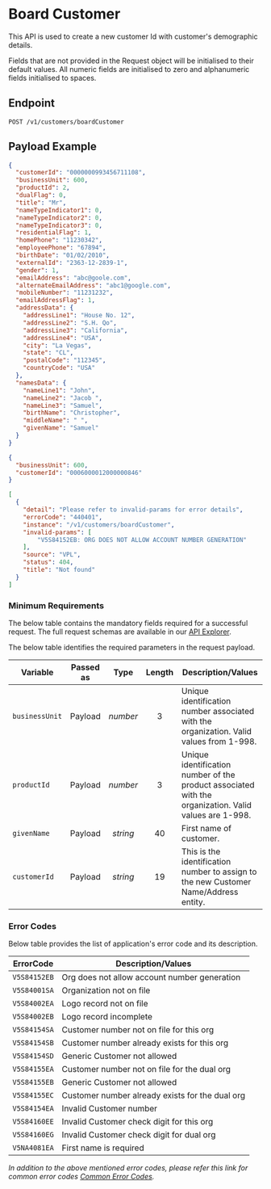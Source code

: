 # Board Customer

This API is used to create a new customer Id with customer's demographic details.

Fields that are not provided in the Request object will be initialised to their default values. All numeric fields are initialised to zero and alphanumeric fields initialised to spaces.

## Endpoint

`POST /v1/customers/boardCustomer`

## Payload Example

<!--
type: tab
titles: Request, Response, Error
-->

```json
{
  "customerId": "0000000993456711108",
  "businessUnit": 600,
  "productId": 2,
  "dualFlag": 0,
  "title": "Mr",
  "nameTypeIndicator1": 0,
  "nameTypeIndicator2": 0,
  "nameTypeIndicator3": 0,
  "residentialFlag": 1,
  "homePhone": "11230342",
  "employeePhone": "67894",
  "birthDate": "01/02/2010",
  "externalId": "2363-12-2839-1",
  "gender": 1,
  "emailAddress": "abc@goole.com",
  "alternateEmailAddress": "abc1@google.com",
  "mobileNumber": "11231232",
  "emailAddressFlag": 1,
  "addressData": {
    "addressLine1": "House No. 12",
    "addressLine2": "S.H. Qo",
    "addressLine3": "California",
    "addressLine4": "USA",
    "city": "La Vegas",
    "state": "CL",
    "postalCode": "112345",
    "countryCode": "USA"
  },
  "namesData": {
    "nameLine1": "John",
    "nameLine2": "Jacob ",
    "nameLine3": "Samuel",
    "birthName": "Christopher",
    "middleName": " ",
    "givenName": "Samuel"
  }
}
```

<!--
type: tab
-->

```json
{
  "businessUnit": 600,
  "customerId": "0006000012000000846"
}
```

<!--
type: tab
-->

```json
[
  {
    "detail": "Please refer to invalid-params for error details",
    "errorCode": "440401",
    "instance": "/v1/customers/boardCustomer",
    "invalid-params": [
        "V5S84152EB: ORG DOES NOT ALLOW ACCOUNT NUMBER GENERATION"
    ],
    "source": "VPL",
    "status": 404,
    "title": "Not found"
  }
]
```

<!-- type: tab-end -->
### Minimum Requirements

The below table contains the mandatory fields required for a successful request. The full request schemas are available in our [API Explorer](../api/?type=post&path=/v1/customers/boardCustomer).

The below table identifies the required parameters in the request payload.

| Variable | Passed as | Type | Length | Description/Values |
| -------- | :-------: | :--: | :------------: | ------------------ |
| `businessUnit` | Payload | *number* | 3 | Unique identification number associated with the organization. Valid values from 1-998. |
| `productId` | Payload | *number* | 3 | Unique identification number of the product associated with the organization. Valid values are 1-998. |
| `givenName` | Payload | *string* | 40 | First name of customer. |
| `customerId` | Payload | *string* | 19 | This is the identification number to assign to the new Customer Name/Address entity. |


### Error Codes

Below table provides the list of application's error code and its description.

| ErrorCode |  Description/Values |
| --------  | ------------------ |
| `V5S84152EB` | Org does not allow account number generation |
| `V5S84001SA` | Organization not on file |
| `V5S84002EA` | Logo record not on file |
| `V5S84002EB` | Logo record incomplete |
| `V5S84154SA` | Customer number not on file for this org |
| `V5S84154SB` | Customer number already exists for this org |
| `V5S84154SD` | Generic Customer not allowed |
| `V5S84155EA` | Customer number not on file for the dual org |
| `V5S84155EB` | Generic Customer not allowed |
| `V5S84155EC` | Customer number already exists for the dual org |
| `V5S84154EA` | Invalid Customer number |
| `V5S84160EE` | Invalid Customer check digit for this org |
| `V5S84160EG` | Invalid Customer check digit for dual org |
| `V5NA4081EA` | First name is required |

*In addition to the above mentioned error codes, please refer this link for common error codes [Common Error Codes](?path=docs/Common_Error_Code.md).*
